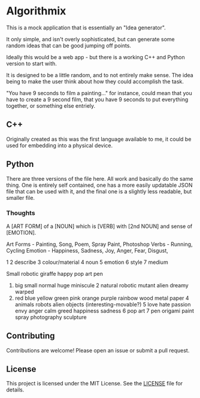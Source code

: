 # Algorithmix

This is a mock application that is essentially an "Idea generator".

It only simple, and isn't overly sophisticated, but can generate some random ideas that can be good jumping off points.

Ideally this would be a web app - but there is a working C++ and Python version to start with.

It is designed to be a little random, and to not entirely make sense. The idea being to make the user think about how they could accomplish the task.

"You have 9 seconds to film a painting..." for instance, could mean that you have to create a 9 second film, that you have 9 seconds to put everything together, or something else entriely.

## C++
Originally created as this was the first language available to me, it could be used for embedding into a physical device.

## Python
There are three versions of the file here. All work and basically do the same thing. One is entirely self contained, one has a more easily updatable JSON file that can be used with it, and the final one is a slightly less readable, but smaller file.


### Thoughts
A [ART FORM] of a [NOUN] which is [VERB] with [2nd NOUN] and sense of [EMOTION].

Art Forms - Painting, Song, Poem, Spray Paint, Photoshop
Verbs - Running, Cycling
Emotion - Happiness, Sadness, Joy, Anger, Fear, Disgust,

1
2 describe
3 colour/material
4 noun
5 emotion
6 style
7 medium

Small robotic giraffe happy pop art pen

1. big small normal huge miniscule
2 natural robotic mutant alien dreamy warped
3. red blue yellow green pink orange purple rainbow wood metal paper
4 animals robots alien objects (interesting-movable?)
5 love hate passion envy anger calm greed happiness sadness
6 pop art
7 pen origami paint spray photography sculpture

## Contributing
Contributions are welcome! Please open an issue or submit a pull request.

## License
This project is licensed under the MIT License. See the [LICENSE](../LICENSE) file for details.
